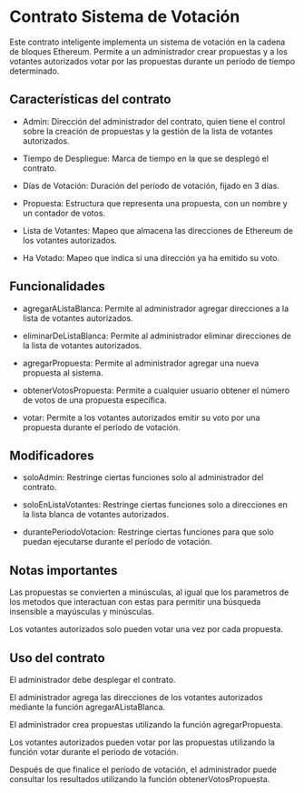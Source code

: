 
# Contrato Sistema de Votación

Este contrato inteligente implementa un sistema de votación en la cadena de bloques Ethereum. Permite a un administrador crear propuestas y a los votantes autorizados votar por las propuestas durante un período de tiempo determinado.


## Características del contrato

- Admin: Dirección del administrador del contrato, quien tiene el control sobre la creación de propuestas y la gestión de la lista de votantes autorizados.

- Tiempo de Despliegue: Marca de tiempo en la que se desplegó el contrato.

- Días de Votación: Duración del período de votación, fijado en 3 días.

- Propuesta: Estructura que representa una propuesta, con un nombre y un contador de votos.

- Lista de Votantes: Mapeo que almacena las direcciones de Ethereum de los votantes autorizados.

- Ha Votado: Mapeo que indica si una dirección ya ha emitido su voto.

## Funcionalidades

- agregarAListaBlanca: Permite al administrador agregar direcciones a la lista de votantes autorizados.

- eliminarDeListaBlanca: Permite al administrador eliminar direcciones de la lista de votantes autorizados.

- agregarPropuesta: Permite al administrador agregar una nueva propuesta al sistema.

- obtenerVotosPropuesta: Permite a cualquier usuario obtener el número de votos de una propuesta específica.

- votar: Permite a los votantes autorizados emitir su voto por una propuesta durante el período de votación.

## Modificadores

- soloAdmin: Restringe ciertas funciones solo al administrador del contrato.

- soloEnListaVotantes: Restringe ciertas funciones solo a direcciones en la lista blanca de votantes autorizados.

- durantePeriodoVotacion: Restringe ciertas funciones para que solo puedan ejecutarse durante el período de votación.

## Notas importantes
Las propuestas se convierten a minúsculas, al igual que los parametros de los metodos que interactuan con estas para permitir una búsqueda insensible a mayúsculas y minúsculas.

Los votantes autorizados solo pueden votar una vez por cada propuesta.

## Uso del contrato

El administrador debe desplegar el contrato.

El administrador agrega las direcciones de los votantes autorizados mediante la función agregarAListaBlanca.

El administrador crea propuestas utilizando la función agregarPropuesta.

Los votantes autorizados pueden votar por las propuestas utilizando la función votar durante el período de votación.

Después de que finalice el período de votación, el administrador puede consultar los resultados utilizando la función obtenerVotosPropuesta.

